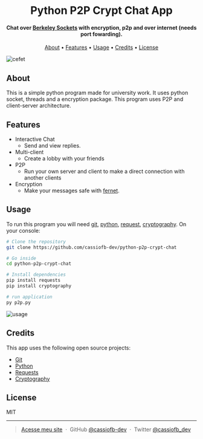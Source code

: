 <h1 align="center">
  Python P2P Crypt Chat App
</h1>

<h4 align="center">Chat over <a href="https://en.wikipedia.org/wiki/Berkeley_sockets">Berkeley Sockets</a> with encryption, p2p and over internet (needs port fowarding).</h4>

<p align="center">
  <a href="#about">About</a> •
  <a href="#features">Features</a> •
  <a href="#usage">Usage</a> •
  <a href="#credits">Credits</a> •
  <a href="#license">License</a>
</p>

![cefet](https://i.imgur.com/K0E5iFC.jpg)

## About

This is a simple python program made for university work. It uses python socket, threads and a encryption package. This program uses P2P and client-server architecture.

## Features

* Interactive Chat
  * Send and view replies.
* Multi-client
  * Create a lobby with your friends
* P2P
  * Run your own server and client to make a direct connection with another clients
* Encryption
  * Make your messages safe with [fernet](https://github.com/pyca/cryptography).

## Usage

To run this program you will need [git](https://git-scm.com/), [python](https://www.python.org/), [request](https://github.com/psf/requests), [cryptography](https://github.com/pyca/cryptography). On your console:

```bash
# Clone the repository
git clone https://github.com/cassiofb-dev/python-p2p-crypt-chat

# Go inside
cd python-p2p-crypt-chat

# Install dependencies
pip install requests
pip install cryptography

# run application
py p2p.py
```

![usage](https://i.imgur.com/9nBRiJe.gif)

## Credits

This app uses the following open source projects:

* [Git](https://github.com/git/git)
* [Python](https://www.python.org/)
* [Requests](https://github.com/psf/requests)
* [Cryptography](https://github.com/pyca/cryptography)

## License

MIT

---

> [Acesse meu site](https://cassiofernando.netlify.app/) &nbsp;&middot;&nbsp;
> GitHub [@cassiofb-dev](https://github.com/cassiofb-dev) &nbsp;&middot;&nbsp;
> Twitter [@cassiofb_dev](https://twitter.com/cassiofb_dev)
